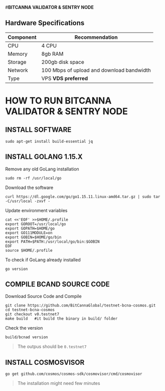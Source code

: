 #**BITCANNA VALIDATOR & SENTRY NODE**

## **Hardware Specifications**

| Component  | Recommendation |
| ------------- | ------------- |
| CPU  | 4 CPU |
| Memory  | 8gb RAM |
| Storage  | 200gb disk space |
| Network | 100 Mbps of upload and download bandwidth |
| Type | VPS **VDS preferred** |

# **HOW TO RUN BITCANNA VALIDATOR & SENTRY NODE**

## **INSTALL SOFTWARE**

```
sudo apt-get install build-essential jq
```

## **INSTALL GOLANG 1.15.X**

Remove any old GoLang installation

```
sudo rm -rf /usr/local/go
```

Download the software

```
curl https://dl.google.com/go/go1.15.11.linux-amd64.tar.gz | sudo tar -C/usr/local -zxvf -
```

Update environment variables

```
cat <<'EOF' >>$HOME/.profile
export GOROOT=/usr/local/go
export GOPATH=$HOME/go
export GO111MODULE=on
export GOBIN=$HOME/go/bin
export PATH=$PATH:/usr/local/go/bin:$GOBIN
EOF
source $HOME/.profile
```

To check if GoLang already installed

```
go version
```

## **COMPILE BCAND SOURCE CODE**

Download Source Code and Compile

```
git clone https://github.com/BitCannaGlobal/testnet-bcna-cosmos.git
cd testnet-bcna-cosmos
git checkout v0.testnet7
make build   #it build the binary in build/ folder
```

Check the version

```
build/bcnad version
```

> The outpus should be ```0.testnet7```

## **INSTALL COSMOSVISOR**

```
go get github.com/cosmos/cosmos-sdk/cosmovisor/cmd/cosmovisor
```

> The installation might need few minutes
